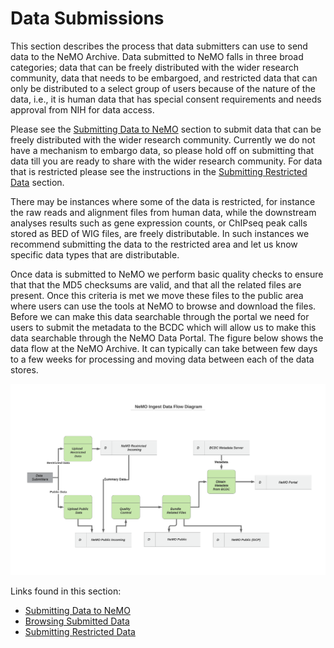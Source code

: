 # Data Submissions

This section describes the process that data submitters can use to send data to the NeMO Archive. Data submitted to NeMO falls in three broad categories; data that can be freely distributed with the wider research community, data that needs to be embargoed, and restricted data that can only be distributed to a select group of users because of the nature of the data, i.e., it is human data that has special consent requirements and needs approval from NIH for data access.

Please see the [Submitting Data to NeMO](Submitting-Data-To-NeMO) section to submit data that can be freely distributed with the wider research community. Currently we do not have a mechanism to embargo data, so please hold off on submitting that data till you are ready to share with the wider research community. For data that is restricted please see the instructions in the [Submitting Restricted Data](Submitting-Restricted-Data) section.

There may be instances where some of the data is restricted, for instance the raw reads and alignment files from human data, while the downstream analyses results such as gene expression counts, or ChIPseq peak calls stored as BED of WIG files, are freely distributable. In such instances we recommend submitting the data to the restricted area and let us know specific data types that are distributable.

Once data is submitted to NeMO we perform basic quality checks to ensure that that the MD5 checksums are valid, and that all the related files are present. Once this criteria is met we move these files to the public area where users can use the tools at NeMO to browse and download the files. Before we can make this data searchable through the portal we need for users to submit the metadata to the BCDC which will allow us to make this data searchable through the NeMO Data Portal. The figure below shows the data flow at the NeMO Archive. It can typically can take between few days to a few weeks for processing and moving data between each of the data stores.

![NeMO Data Model](images/nemo_data_portal/nemo-ingest-data-flow-diagram.png)

Links found in this section:

* [Submitting Data to NeMO](Submitting-Data-To-NeMO)
* [Browsing Submitted Data](Browsing-Submitted-Data)
* [Submitting Restricted Data](Submitting-Restricted-Data)
